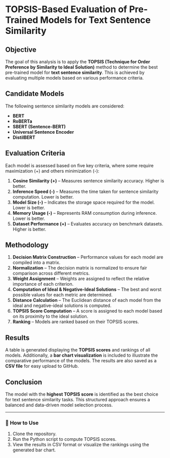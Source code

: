 # **TOPSIS-Based Evaluation of Pre-Trained Models for Text Sentence Similarity**

## **Objective**  
The goal of this analysis is to apply the **TOPSIS (Technique for Order Preference by Similarity to Ideal Solution)** method to determine the best pre-trained model for **text sentence similarity**. This is achieved by evaluating multiple models based on various performance criteria.

## **Candidate Models**  
The following sentence similarity models are considered:  
- **BERT**  
- **RoBERTa**  
- **SBERT (Sentence-BERT)**  
- **Universal Sentence Encoder**  
- **DistilBERT**  

## **Evaluation Criteria**  
Each model is assessed based on five key criteria, where some require maximization (+) and others minimization (-):  
1. **Cosine Similarity (+)** – Measures sentence similarity accuracy. Higher is better.  
2. **Inference Speed (-)** – Measures the time taken for sentence similarity computation. Lower is better.  
3. **Model Size (-)** – Indicates the storage space required for the model. Lower is better.  
4. **Memory Usage (-)** – Represents RAM consumption during inference. Lower is better.  
5. **Dataset Performance (+)** – Evaluates accuracy on benchmark datasets. Higher is better.  

## **Methodology**  
1. **Decision Matrix Construction** – Performance values for each model are compiled into a matrix.  
2. **Normalization** – The decision matrix is normalized to ensure fair comparison across different metrics.  
3. **Weight Assignment** – Weights are assigned to reflect the relative importance of each criterion.  
4. **Computation of Ideal & Negative-Ideal Solutions** – The best and worst possible values for each metric are determined.  
5. **Distance Calculation** – The Euclidean distance of each model from the ideal and negative-ideal solutions is computed.  
6. **TOPSIS Score Computation** – A score is assigned to each model based on its proximity to the ideal solution.  
7. **Ranking** – Models are ranked based on their TOPSIS scores.  

## **Results**  
A table is generated displaying the **TOPSIS scores** and rankings of all models. Additionally, a **bar chart visualization** is included to illustrate the comparative performance of the models. The results are also saved as a **CSV file** for easy upload to GitHub.

## **Conclusion**  
The model with the **highest TOPSIS score** is identified as the best choice for text sentence similarity tasks. This structured approach ensures a balanced and data-driven model selection process.  

---

### 📌 **How to Use**  
1. Clone the repository.  
2. Run the Python script to compute TOPSIS scores.  
3. View the results in CSV format or visualize the rankings using the generated bar chart.  

